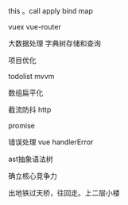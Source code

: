 this 。call apply bind map

vuex vue-router

大数据处理 字典树存储和查询

项目优化

todolist mvvm

数组扁平化

截流防抖 http

promise

错误处理 vue handlerError

ast抽象语法树


确立核心竞争力


出地铁过天桥，往回走。上二层小楼 